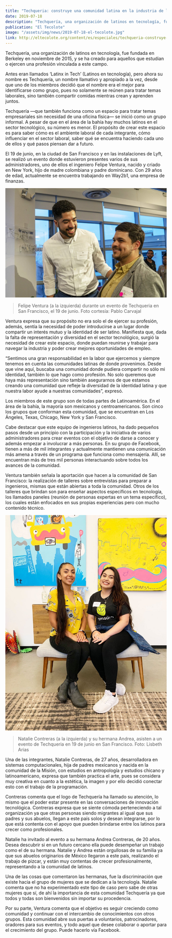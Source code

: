 ```yaml
---
title: "Techqueria: construye una comunidad latina en la industria de la tecnología"
date: 2019-07-18
description: "Techquería, una organización de latinos en tecnología, fue fundada en Berkeley en noviembre de 2015, y se ha creado para aquellos que estudian o ejercen una profesión vinculada a este campo."
publication: "El Tecolote"
image: "/assets/img/news/2019-07-18-el-tecolote.jpg"
link: http://eltecolote.org/content/es/especiales/techqueria-construye-una-comunidad-latina-en-la-industria-de-la-tecnologia/
---
```


Techquería, una organización de latinos en tecnología, fue fundada en Berkeley en noviembre de 2015, y se ha creado para aquellos que estudian o ejercen una profesión vinculada a este campo.

Antes eran llamados ‘Latinx in Tech’ (Latinos en tecnología), pero ahora su nombre es Techquería, un nombre llamativo y apropiado a la vez, desde que uno de los miembros decidió que el nombre era el mejor para identificarse como grupo, pues no solamente se reúnen para tratar temas laborales, sino también compartir comidas mientras crean y aprenden juntos.

Techquería —que también funciona como un espacio para tratar temas empresariales sin necesidad de una oficina física— se inició como un grupo informal. A pesar de que en el área de la bahía hay muchos latinos en el sector tecnológico, su número es menor. El propósito de crear este espacio es para saber cómo es el ambiente laboral de cada integrante, cómo influenciar en el sector laboral, saber qué se encuentra haciendo cada uno de ellos y qué pasos piensan dar a futuro.

El 19 de junio, en la ciudad de San Francisco y en las instalaciones de Lyft, se realizó un evento donde estuvieron presentes varios de sus administradores, uno de ellos el ingeniero Felipe Ventura, nacido y criado en New York, hijo de madre colombiana y padre dominicano. Con 29 años de edad, actualmente se encuentra trabajando en Way2b1, una empresa de finanzas.

![Felipe & Jonathan De la Paz](/assets/img/news/2019-07-18-el-tecolote.jpg)

> Felipe Ventura (a la izquierda) durante un evento de Techqueria en San Francisco, el 19 de junio. Foto cortesía: Pablo Carvajal

Ventura expresa que su propósito no era solo el de ejercer su profesión, además, sentía la necesidad de poder introducirse a un lugar donde compartir un interés mutuo y la identidad de ser latino. Manifiesta que, dada la falta de representación y diversidad en el sector tecnológico, surgió la necesidad de crear este espacio, donde puedan reunirse y trabajar para navegar la industria y poder crear mejores oportunidades de empleo.

“Sentimos una gran responsabilidad en la labor que ejercemos y siempre tenemos en cuenta las comunidades latinas de donde provenimos. Desde que vine aquí, buscaba una comunidad donde pudiera compartir no sólo mi identidad, también lo que hago como profesión. No solo queremos que haya más representación sino también asegurarnos de que estamos creando una comunidad que refleje la diversidad de la identidad latina y que nuestra labor ayude a nuestras comunidades”, expresó.

Los miembros de este grupo son de todas partes de Latinoamérica. En el área de la bahía, la mayoría son mexicanos y centroamericanos. Son cinco los grupos que conforman esta comunidad, que se encuentran en Los Ángeles, Texas, Chicago, New York y San Francisco.

Cabe destacar que este equipo de ingenieros latinos, ha dado pequeños pasos desde un principio con la participación y la iniciativa de varios administradores para crear eventos con el objetivo de darse a conocer y además empezar a involucrar a más personas. En su grupo de Facebook, tienen a más de mil integrantes y actualmente mantienen una comunicación más amena a través de un programa que funciona como mensajería. Allí, se encuentran más de tres mil personas interactuando sobre todos los avances de la comunidad.

Ventura también señala la aportación que hacen a la comunidad de San Francisco: la realización de talleres sobre entrevistas para preparar a ingenieros, mismas que están abiertas a toda la comunidad. Otros de los talleres que brindan son para enseñar aspectos específicos en tecnología, los llamados paneles (reunión de personas expertas en un tema específico), los cuales están enfocados en sus propias experiencias pero con mucho contenido técnico.

![Natalie & Andrea](/assets/img/news/2019-07-18-el-tecolote-2.jpg)

> Natalie Contreras (a la izquierda) y su hermana Andrea, asisten a un evento de Techqueria en 19 de junio en San Francisco. Foto: Lisbeth Arias

Una de las integrantes, Natalie Contreras, de 27 años, desarrolladora en sistemas computacionales, hija de padres mexicanos y nacida en la comunidad de la Misión, con estudios en antropología y estudios chicano y latinoamericano, expresa que también practica el arte, pues se considera muy creativa en cuanto a la estética, la imagen y por ello decidió conectar esto con el trabajo de la programación.

Contreras comenta que el logo de Techquería ha llamado su atención, lo mismo que el poder estar presente en las conversaciones de innovación tecnológica. Contreras expresa que se siente cómoda perteneciendo a tal organización ya que otras personas siendo migrantes al igual que sus padres y sus abuelos, llegan a este país solos y desean integrarse, por lo que está contenta con el apoyo que pueden brindarse entre los latinos para crecer como profesionales.

Natalie ha invitado al evento a su hermana Andrea Contreras, de 20 años. Desea descubrir si en un futuro cercano ella puede desempeñar un trabajo como el de su hermana. Natalie y Andrea están orgullosas de su familia ya que sus abuelos originarios de México llegaron a este país, realizando el trabajo de pizcar, y están muy contentas de crecer profesionalmente, representando a la comunidad de latinos.

Una de las cosas que comentaron las hermanas, fue la discriminación que existe hacia el grupo de mujeres que se dedican a la tecnología. Natalie comenta que no ha experimentado este tipo de caso pero sabe de otras mujeres que sí, de ahí la importancia de esta comunidad Techquería ya que todos y todas son bienvenidos sin importar su procedencia.

Por su parte, Ventura comenta que el objetivo es seguir creciendo como comunidad y continuar con el intercambio de conocimientos con otros grupos. Esta comunidad abre sus puertas a voluntarios, patrocinadores, oradores para sus eventos, y todo aquel que desee colaborar o aportar para el crecimiento del grupo. Puede hacerlo vía Facebook.
